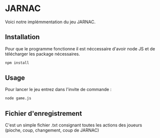 # JARNAC 

Voici notre implémmentation du jeu JARNAC.
## Installation

Pour que le programme fonctionne il est néccessaire d'avoir node JS et de télécharger les package nécessaires.
```bash
npm install
```

## Usage
Pour lancer le jeu entrez dans l'invite de commande :
```bash
node game.js
```
## Fichier d'enregistrement
C'est un simple fichier .txt consignant toutes les actions des joueurs (pioche, coup, changement, coup de JARNAC)